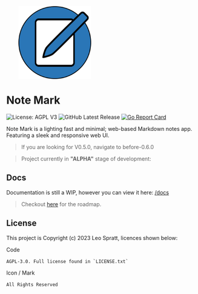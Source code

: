 <img src="frontend/public/icon.svg" style="display: block;width: 12rem;margin: 2rem">

# Note Mark
![License: AGPL V3](https://img.shields.io/github/license/enchant97/note-mark?style=flat-square)
![GitHub Latest Release](https://img.shields.io/github/v/release/enchant97/note-mark?include_prereleases&label=latest%20release&style=flat-square)
[![Go Report Card](https://goreportcard.com/badge/github.com/enchant97/note-mark/backend?style=flat-square)](https://goreportcard.com/report/github.com/enchant97/note-mark/backend)

Note Mark is a lighting fast and minimal; web-based Markdown notes app. Featuring a sleek and responsive web UI.

> If you are looking for V0.5.0, navigate to before-0.6.0

> Project currently in **"ALPHA"** stage of development:

## Docs
Documentation is still a WIP, however you can view it here: [/docs](docs)

> Checkout [here](https://github.com/enchant97/note-mark/issues/47) for the roadmap.

## License
This project is Copyright (c) 2023 Leo Spratt, licences shown below:

Code

    AGPL-3.0. Full license found in `LICENSE.txt`

Icon / Mark

    All Rights Reserved
